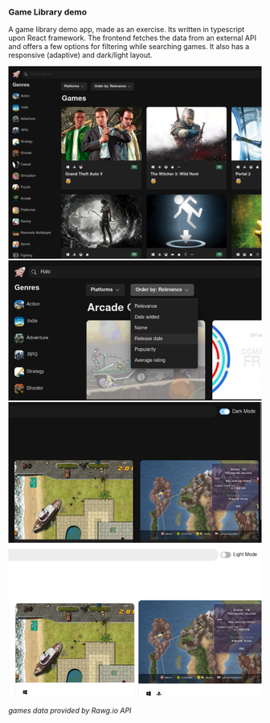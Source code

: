 ### Game Library demo

A game library demo app, made as an exercise. Its written in typescript upon React framework. 
The frontend fetches the data from an external API and offers a few options for filtering while searching games. It also has a responsive (adaptive) and dark/light layout.

![1st screenshot](./screenshots/1.png) ![2nd screenshot](./screenshots/2.png)
![3rdD screenshot](./screenshots/3a.png)
![3rdL screenshot](./screenshots/3b.png)

*games data provided by Rawg.io API*
